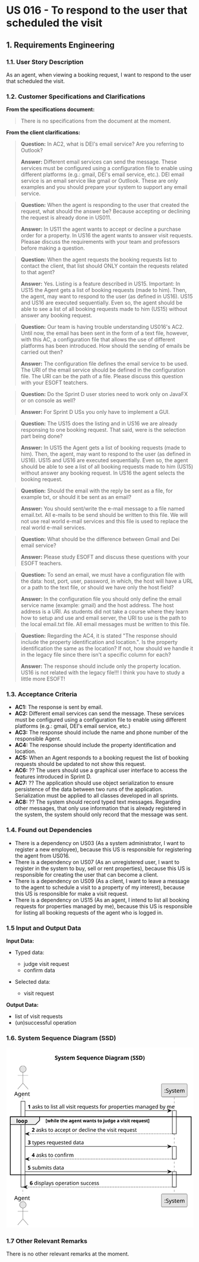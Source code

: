 # US 016 - To respond to the user that scheduled the visit

## 1. Requirements Engineering

### 1.1. User Story Description

As an agent, when viewing a booking request, I want to respond to the user that scheduled the visit.

### 1.2. Customer Specifications and Clarifications

**From the specifications document:**

>   There is no specifications from the document at the moment.

**From the client clarifications:**

> **Question:** In AC2, what is DEI's email service? Are you referring to Outlook?
>
> **Answer:** Different email services can send the message. These services must be configured using a configuration file to enable using different platforms (e.g.: gmail, DEI's email service, etc.). DEI email service is an email service like gmail or Outllook. These are only examples and you should prepare your system to support any email service.

> **Question:** When the agent is responding to the user that created the request, what should the answer be? Because accepting or declining the request is already done in US011.
>
> **Answer:** In US11 the agent wants to accept or decline a purchase order for a property. In US16 the agent wants to answer visit requests.
Pleasae discuss the requirements with your team and professors before making a question.

> **Question:** When the agent requests the booking requests list to contact the client, that list should ONLY contain the requests related to that agent?
>
> **Answer:** Yes. Listing is a feature described in US15.
Important: In US15 the Agent gets a list of booking requests (made to him). Then, the agent, may want to respond to the user (as defined in US16). US15 and US16 are executed sequentially. Even so, the agent should be able to see a list of all booking requests made to him (US15) without answer any booking request.

> **Question:** Our team is having trouble understanding US016's AC2. Until now, the email has been sent in the form of a text file, however, with this AC, a configuration file that allows the use of different platforms has been introduced. How should the sending of emails be carried out then?
>
> **Answer:** The configuration file defines the email service to be used. The URI of the email service should be defined in the configuration file. The URI can be the path of a file. Please discuss this question with your ESOFT teatchers.

> **Question:** Do the Sprint D user stories need to work only on JavaFX or on console as well?
>
> **Answer:** For Sprint D USs you only have to implement a GUI.

> **Question:** The US15 does the listing and in US16 we are already responsing to one booking request. That said, were is the selection part being done?
>
> **Answer:** In US15 the Agent gets a list of booking requests (made to him). Then, the agent, may want to respond to the user (as defined in US16). US15 and US16 are executed sequentially. Even so, the agent should be able to see a list of all booking requests made to him (US15) without answer any booking request. In US16 the agent selects the booking request. 

> **Question:** Should the email with the reply be sent as a file, for example txt, or should it be sent as an email?
>
> **Answer:** You should sent/write the e-mail message to a file named email.txt. All e-mails to be send should be written to this file. We will not use real world e-mail services and this file is used to replace the real world e-mail services.

> **Question:** What should be the difference between Gmail and Dei email service?
>
> **Answer:** Please study ESOFT and discuss these questions with your ESOFT teachers.

> **Question:** To send an email, we must have a configuration file with the data: host, port, user, password, in which, the host will have a URL or a path to the text file, or should we have only the host field?
>
> **Answer:** In the configuration file you should only define the email service name (example: gmail) and the host address. The host address is a URI.
As students did not take a course where they learn how to setup and use and email server, the URI to use is the path to the local email.txt file. All email messages must be written to this file.

> **Question:** Regarding the AC4, it is stated "The response should include the property identification and location.". Is the property identification the same as the location? If not, how should we handle it in the legacy file since there isn't a specific column for each?
>
> **Answer:** The response should include only the property location.
US16 is not related with the legacy file!!! I think you have to study a little more ESOFT!

### 1.3. Acceptance Criteria

* **AC1:** The response is sent by email.
* **AC2:** Different email services can send the message. These services must be configured using a configuration file to enable using different platforms (e.g.: gmail, DEI's email service, etc.)
* **AC3:** The response should include the name and phone number of the responsible Agent.
* **AC4:** The response should include the property identification and location.
* **AC5:** When an Agent responds to a booking request the list of booking requests should be updated to not show this request.
* **AC6:** ?? The users should use a graphical user interface to access the features introduced in Sprint D.
* **AC7:** ?? The application should use object serialization to ensure persistence of the data between two runs of the application. Serialization must be applied to all classes developed in all sprints.
* **AC8:** ?? The system should record typed text messages. Regarding other messages, that only use information that is already registered in the system, the system should only record that the message was sent.

### 1.4. Found out Dependencies

* There is a dependency on US03 (As a system administrator, I want to register a new employee), because this US is responsible for registering the agent from US016.
* There is a dependency on US07 (As an unregistered user, I want to register in the system to buy, sell or rent properties), because this US is responsible for creating the user that can become a client.
* There is a dependency on US09 (As a client, I want to leave a message to the agent to schedule a visit to a property of my interest), because this US is responsible for make a visit request.
* There is a dependency on US15 (As an agent, I intend to list all booking requests for properties managed by me), because this US is responsible for listing all booking requests of the agent who is logged in.

### 1.5 Input and Output Data

**Input Data:**

* Typed data:
    * judge visit request
    * confirm data

* Selected data:
    * visit request 

**Output Data:**

* list of visit requests
* (un)successful operation

### 1.6. System Sequence Diagram (SSD)

![System Sequence Diagram](svg/us016-system-sequence-diagram.svg)

### 1.7 Other Relevant Remarks

There is no other relevant remarks at the moment.